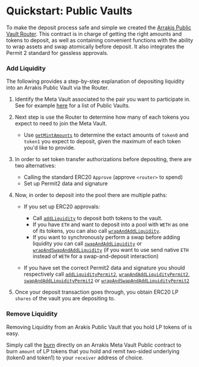 # Quickstart: Public Vaults

To make the deposit process safe and simple we created the [Arrakis Public Vault Router](../../../text/arrakisModular/technicalReference/routers/contract.ArrakisPublicVaultRouter.md). This contract is in charge of getting the right amounts and tokens to deposit, as well as containing convenient functions with the ability to wrap assets and swap atomically before deposit. It also integrates the Permit 2 standard for gassless approvals.

### Add Liquidity

The following provides a step-by-step explanation of depositing liquidity into an Arrakis Public Vault via the Router.

1. Identify the Meta Vault associated to the pair you want to participate in. See for example [here](../../arrakisModular/publicVaults.md) for a list of Public Vaults.

2. Next step is use the Router to determine how many of each tokens you expect to need to join the Meta Vault.

   - Use [`getMintAmounts`](../../arrakisModular/technicalReference/routers/contract.ArrakisPublicVaultRouter.md#getmintamounts) to determine the extact amounts of `token0` and `token1` you expect to deposit, given the maximum of each token you'd like to provide.

3. In order to set token transfer authorizations before depositing, there are two alternatives:

   - Calling the standard ERC20 `Approve` (approve `<router>` to spend)
   - Set up Permit2 data and signature

4. Now, in order to deposit into the pool there are multiple paths:

   - If you set up ERC20 approvals:

     - Call [`addLiquidity`](../../arrakisModular/technicalReference/routers/contract.ArrakisPublicVaultRouter.md#addliquidity) to deposit both tokens to the vault.
     - If you have `ETH` and want to deposit into a pool with `WETH` as one of its tokens, you can also call [`wrapAndAddLiquidity`](../../arrakisModular/technicalReference/routers/contract.ArrakisPublicVaultRouter.md#wrapandaddliquidity).
     - If you want to synchronously perform a swap before adding liquidity you can call [`swapAndAddLiquidity`](../../arrakisModular/technicalReference/routers/contract.ArrakisPublicVaultRouter.md#swapandaddliquidity) or [`wrapAndSwapAndAddLiquidity`](../../arrakisModular/technicalReference/routers/contract.ArrakisPublicVaultRouter.md#wrapandswapandaddliquidity) (if you want to use send native `ETH` instead of `WETH` for a swap-and-deposit interaction)

   - If you have set the correct Permit2 data and signature you should respectively call [`addLiquidityPermit2`](../../arrakisModular/technicalReference/routers/contract.ArrakisPublicVaultRouter.md#addliquiditypermit2),
     [`wrapAndAddLiquidityPermit2`](../../arrakisModular/technicalReference/routers/contract.ArrakisPublicVaultRouter.md#wrapandaddliquiditypermit2), [`swapAndAddLiquidityPermit2`](../../arrakisModular/technicalReference/routers/contract.ArrakisPublicVaultRouter.md#swapandaddliquiditypermit2) or [`wrapAndSwapAndAddLiquidityPermit2`](../../arrakisModular/technicalReference/routers/contract.ArrakisPublicVaultRouter.md#wrapandswapandaddliquiditypermit2)

5. Once your deposit transaction goes through, you obtain ERC20 LP `shares` of the vault you are depositing to.

### Remove Liquidity

Removing Liquidity from an Arakis Public Vault that you hold LP tokens of is easy.

Simply call the [burn](../technicalReference/metaVaults/publicVaults/contract.ArrakisMetaVaultPublic.md#burn) directly on an Arrakis Meta Vault Public contract to burn `amount` of LP tokens that you hold and remit two-sided underlying (token0 and token1) to your `receiver` address of choice.
